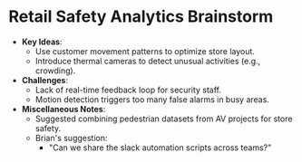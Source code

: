# Retail Safety Analytics Brainstorm

- **Key Ideas**:
    - Use customer movement patterns to optimize store layout.
    - Introduce thermal cameras to detect unusual activities (e.g., crowding).
- **Challenges**:
    - Lack of real-time feedback loop for security staff.
    - Motion detection triggers too many false alarms in busy areas.
- **Miscellaneous Notes**:
    - Suggested combining pedestrian datasets from AV projects for store safety.
    - Brian's suggestion:
        - "Can we share the slack automation scripts across teams?"